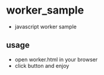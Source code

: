 # worker_sample
- javascript worker sample

## usage
- open worker.html in your browser
- click button and enjoy
